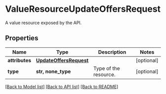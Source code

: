 # ValueResourceUpdateOffersRequest

A value resource exposed by the API.

## Properties
Name | Type | Description | Notes
------------ | ------------- | ------------- | -------------
**attributes** | [**UpdateOffersRequest**](UpdateOffersRequest.md) |  | [optional] 
**type** | **str, none_type** | Type of the resource. | [optional] 

[[Back to Model list]](../README.md#documentation-for-models) [[Back to API list]](../README.md#documentation-for-api-endpoints) [[Back to README]](../README.md)


